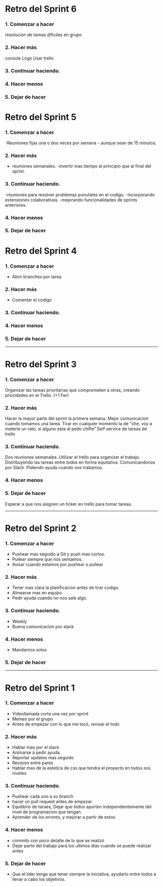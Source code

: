 # Retro del Sprint 6

### 1. Comenzar a hacer
resolucion de tareas dificiles en grupo
### 2. Hacer más
console Logs
Usar trello
### 3. Continuar haciendo.

### 4. Hacer menos

### 5. Dejar de hacer

# Retro del Sprint 5

### 1. Comenzar a hacer
-Reuniones fijas una o dos veces por semana -  aunque sean de 15 minutos.

### 2. Hacer más
- reuniones semanales.
-invertir mas tiempo al principio que al final del sprint.
### 3. Continuar haciendo.
-reuniones para resolver problemas punutales en el codigo.
-incorporando extensiones colaborativas.
-mejorando funcionalidades de sprints anteriores.
### 4. Hacer menos

### 5. Dejar de hacer


# Retro del Sprint 4

### 1. Comenzar a hacer
- Abrir branches por tarea

### 2. Hacer más
- Comentar el codigo

### 3. Continuar haciendo.

### 4. Hacer menos

### 5. Dejar de hacer

---
# Retro del Sprint 3

### 1. Comenzar a hacer
Organizar las tareas prioritarias que comprometen a otras, creando prioridades en el Trello. (+1 Fer)
### 2. Hacer más
Hacer la mayor parte del sprint la primera semana.
Mejor comunicacion cuando tomamos una tarea.
Tirar en cualquier momento la de "che, voy a meterle un rato, si alguno esta al pedo chifle"
Self service de tareas de trello
### 3. Continuar haciendo.
Dos reuniones semanales.
Utilizar el trello para organizar el trabajo.
Distribuyendo las tareas entre todos en forma equitativa. 
Comunicandonos por Slack.
Pidiendo ayuda cuando nos trabamos.
### 4. Hacer menos

### 5. Dejar de hacer
Esperar a que nos asignen un ticker en trello para tomar tareas.

---

# Retro del Sprint 2

### 1. Comenzar a hacer
- Pushear mas seguido a Git y push mas cortos.
- Pullear siempre que nos sentamos.
- Avisar cuando estamos por pushear o pullear

### 2. Hacer más
- Tener mas clara la planificacion antes de tirar codigo.
- Alinearse mas en equipo.
- Pedir ayuda cuando no nos sale algo.

### 3. Continuar haciendo.
- Weekly
- Buena comunicacion por slack

### 4. Hacer menos
- Mandarnos solos

### 5. Dejar de hacer

---

# Retro del Sprint 1

### 1. Comenzar a hacer
- Videollamada corta una vez por sprint
- Memes por el grupo
- Antes de empezar con lo que me tocó, revisar el todo

### 2. Hacer más
- Hablar mas por el slack
- Animarse a pedir ayuda
- Reportar updates mas seguido
- Revision entre pares
- Hablar mas de la estetica de css que tendra el proyecto en todos sos niveles


### 3. Continuar haciendo.
- Pushear cada uno a su branch
- hacer un pull request antes de empezar.
- Equilibrio de taraes, Dejar que todos aporten independientemente del nivel de programacion que tengan.
- Aprender de los errores, y mejorar a partir de estos.

### 4. Hacer menos
- commits con poco detalle de lo que se realizó
- Dejar parte del trabajo para los ultimos dias cuando se puede realizar antes

### 5. Dejar de hacer
- Que el líder tenga que tener siempre la iniciativa, ayudarlo entre todos a llevar a cabo los objetivos.